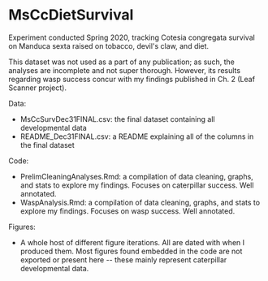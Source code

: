 # MsCcDietSurvival
Experiment conducted Spring 2020, tracking Cotesia congregata survival on Manduca sexta raised on tobacco, devil's claw, and diet. 

This dataset was not used as a part of any publication; as such, the analyses are incomplete and not super thorough. However, its results regarding wasp success concur with my findings published in Ch. 2 (Leaf Scanner project). 

Data: 
- MsCcSurvDec31FINAL.csv: the final dataset containing all developmental data
- README_Dec31FINAL.csv: a README explaining all of the columns in the final dataset 

Code: 
- PrelimCleaningAnalyses.Rmd: a compilation of data cleaning, graphs, and stats to explore my findings. Focuses on caterpillar success. Well annotated. 
- WaspAnalysis.Rmd: a compilation of data cleaning, graphs, and stats to explore my findings. Focuses on wasp success. Well annotated. 

Figures: 
- A whole host of different figure iterations. All are dated with when I produced them. Most figures found embedded in the code are not exported or present here -- these mainly represent caterpillar developmental data. 






